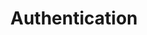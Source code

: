---
title: "Authentication"
metaTitle: "Beckn for Developers"
metaDescription: "Documentation for developers of the Beckn ecosystem"
---